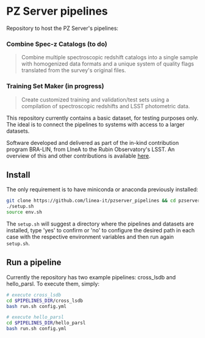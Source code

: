 # PZ Server pipelines

Repository to host the PZ Server's pipelines: 

### Combine Spec-z Catalogs (to do)
> Combine multiple spectroscopic redshift catalogs into a single sample with homogenized data formats and a unique system of quality flags translated from the survey's original files.  

### Training Set Maker (in progress)
> Create customized training and validation/test sets using a compilation of spectroscopic redshifts and LSST photometric data.

This repository currently contains a basic dataset, for testing purposes only. The ideal is to connect the pipelines to systems with access to a larger datasets.

Software developed and delivered as part of the in-kind contribution program BRA-LIN, from LIneA to the Rubin Observatory's LSST. An overview of this and other contributions is available [here](https://linea-it.github.io/pz-lsst-inkind-doc/).  

## Install

The only requirement is to have miniconda or anaconda previously installed:

```bash
git clone https://github.com/linea-it/pzserver_pipelines && cd pzserver_pipelines
./setup.sh
source env.sh
```

The `setup.sh` will suggest a directory where the pipelines and datasets are installed, type 'yes' to confirm or 'no' to configure the desired path in each case with the respective environment variables and then run again `setup.sh`.


## Run a pipeline

Currently the repository has two example pipelines: cross_lsdb and hello_parsl. To execute them, simply:

```bash
# execute cross_lsdb
cd $PIPELINES_DIR/cross_lsdb
bash run.sh config.yml
```

```bash
# execute hello_parsl
cd $PIPELINES_DIR/hello_parsl
bash run.sh config.yml
```


